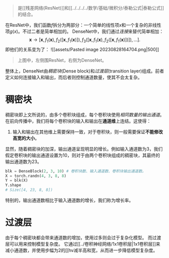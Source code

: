 > 是[[残差网络(ResNet)]]和[[../../../../数学/基础/微积分/泰勒公式|泰勒公式]]的结合。

在ResNet中，我们函数$f$拆分为两部分：一个简单的线性项$x$和一个复杂的非线性项$g(x)$。不过二者是简单相加的。
DenseNet中，我们通过*连接*来替代简单相加：
$$
\mathbf{x} \to \left[
\mathbf{x},
f_1(\mathbf{x}),
f_2([\mathbf{x}, f_1(\mathbf{x})]), f_3([\mathbf{x}, f_1(\mathbf{x}), f_2([\mathbf{x}, f_1(\mathbf{x})])]), \ldots\right].
$$
即他们的关系变为了：
![[assets/Pasted image 20230828164704.png|500]]
> 上图中，左侧围ResNet，右侧为DenseNet。

整体上，DenseNet由*稠密块*(Dense block)和*过渡层*(transition layer)组成。前者定义如何连接输入和输出，而后者则控制通道数量，使其不会太复杂。

# 稠密块
稠密块即上文所说的，由多个卷积块组成，每个卷积块使用*相同数量的输出通道*。在前向传播中，我们将每个卷积块的输入和输出在**通道维**上连结。这使得：
1. 输入和输出在其他维上需要保持一致，对于卷积块，则一般需要保证**不能修改高宽的大小**。

显然，随着稠密块的加深，输出通道呈现明显的增长。例如输入通道数为3，我们假定卷积块的输出通道设置为10，则对于由两个卷积块组成的稠密块，其最终的输出通道数为23。
```python
blk = DenseBlock(2, 3, 10) # 卷积块数、输入通道数、卷积块输出通道数。
X = torch.randn(4, 3, 8, 8)
Y = blk(X)
Y.shape
# Size([4, 23, 8, 8])
```
特别的，输出通道数相比于输入通道数的增长，我们称为增长率。
# 过渡层
由于每个稠密块都会带来通道数的增加，使用过多则会过于复杂化模型。 而过渡层可以用来控制模型复杂度。 它通过[[../卷积神经网络/1x1卷积层|1x1卷积层]]来减小通道数，并使用步幅为2的[[hv减半高和宽，从而进一步降低模型复杂度。